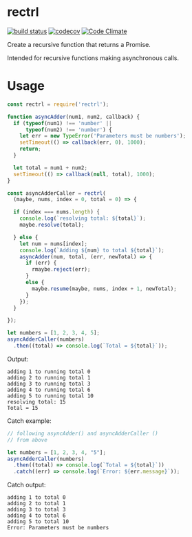 # rectrl

[![build status](https://api.travis-ci.org/ecman/rectrl.png)](https://travis-ci.org/ecman/rectrl) [![codecov](https://codecov.io/gh/ecman/rectrl/branch/master/graph/badge.svg)](https://codecov.io/gh/ecman/rectrl) [![Code Climate](https://codeclimate.com/github/ecman/rectrl/badges/gpa.svg)](https://codeclimate.com/github/ecman/rectrl)

Create a recursive function that returns a Promise.

Intended for recursive functions making asynchronous calls.

# Usage

```js
const rectrl = require('rectrl');

function asyncAdder(num1, num2, callback) {
  if (typeof(num1) !== 'number' ||
      typeof(num2) !== 'number') {
    let err = new TypeError('Parameters must be numbers');
    setTimeout(() => callback(err, 0), 1000);
    return;
  }

  let total = num1 + num2;
  setTimeout(() => callback(null, total), 1000);
}

const asyncAdderCaller = rectrl(
  (maybe, nums, index = 0, total = 0) => {

  if (index === nums.length) {
    console.log(`resolving total: ${total}`);
    maybe.resolve(total);

  } else {
    let num = nums[index];
    console.log(`Adding ${num} to total ${total}`);
    asyncAdder(num, total, (err, newTotal) => {
      if (err) {
        rmaybe.reject(err);
      } 
      else {
        maybe.resume(maybe, nums, index + 1, newTotal);
      }
    });
  }

});

let numbers = [1, 2, 3, 4, 5];
asyncAdderCaller(numbers)
  .then((total) => console.log(`Total = ${total}`));
```

Output:

```text
adding 1 to running total 0
adding 2 to running total 1
adding 3 to running total 3
adding 4 to running total 6
adding 5 to running total 10
resolving total: 15
Total = 15
```      

Catch example:

```js
// following asyncAdder() and asyncAdderCaller () 
// from above

let numbers = [1, 2, 3, 4, "5"];
asyncAdderCaller(numbers)
  .then((total) => console.log(`Total = ${total}`))
  .catch((err) => console.log(`Error: ${err.message}`));
```

Catch output:

```text
adding 1 to total 0
adding 2 to total 1
adding 3 to total 3
adding 4 to total 6
adding 5 to total 10
Error: Parameters must be numbers
```
